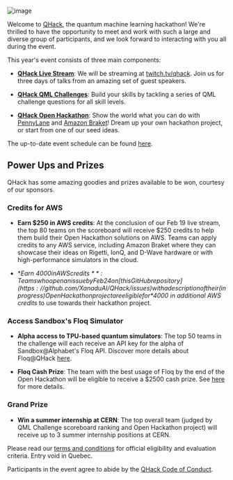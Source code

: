 ![image](img/qhack-banner.png)

Welcome to [QHack](https://qhack.ai), the quantum machine learning hackathon! We're thrilled to have the opportunity to meet and work with such a large and diverse group of participants, and we look forward to interacting with you all during the event.

This year's event consists of three main components:

- **[QHack Live Stream](https://twitch.tv/qhack)**: We will be streaming at [twitch.tv/qhack](https://twitch.tv/qhack). Join us for three days of talks from an amazing set of guest speakers. 

- **[QHack QML Challenges](QML_Challenges.md)**: Build your skills by tackling a series of QML challenge questions for all skill levels. 

- **[QHack Open Hackathon](Open_Hackathon.md)**: Show the world what you can do with [PennyLane](https://pennylane.ai) and [Amazon Braket](https://aws.amazon.com/braket/)! Dream up your own hackathon project, or start from one of our seed ideas. 

The up-to-date event schedule can be found [here](https://qhack.ai/schedule.html).

## Power Ups and Prizes

QHack has some amazing goodies and prizes available to be won, courtesy of our sponsors.

### Credits for AWS

- **Earn $250 in AWS credits**: At the conclusion of our Feb 19 live stream, the top 80 teams on the scoreboard will receive $250 credits to help them build their Open Hackathon solutions on AWS. Teams can apply credits to any AWS service, including Amazon Braket where they can showcase their ideas on Rigetti, IonQ, and D-Wave hardware or with high-performance simulators in the cloud.

- **Earn $4000 in AWS credits**: Teams who open an issue by Feb 24 on [this GitHub repository](https://github.com/XanaduAI/QHack/issues) with a description of their (in progress) Open Hackathon project are eligible for *$4000 in additional AWS credits* to use towards their hackathon project.

### Access Sandbox's Floq Simulator

- **Alpha access to TPU-based quantum simulators**: The top 50 teams in the challenge will each receive an API key for the alpha of Sandbox@Alphabet's Floq API. Discover more details about Floq@QHack [here](Floq_challenge.md).

- **Floq Cash Prize**: The team with the best usage of Floq by the end of the Open Hackathon will be eligible to receive a $2500 cash prize. See [here](https://github.com/XanaduAI/QHack/blob/main/Floq_challenge.md) for more details.

### Grand Prize

- **Win a summer internship at CERN**: The top overall team (judged by QML Challenge scoreboard ranking and Open Hackathon project) will receive up to 3 summer internship positions at CERN. 

Please read our [terms and conditions](https://qhack.ai/terms_and_conditions_2021.html) for official eligibility and evaluation criteria. Entry void in Quebec.

Participants in the event agree to abide by the [QHack Code of Conduct](Code_of_Conduct.md).
